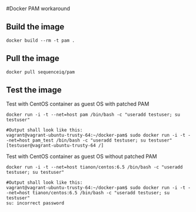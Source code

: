 #Docker PAM workaround

## Build the image

```
docker build --rm -t pam .
```

## Pull the image

```
docker pull sequenceiq/pam
```

## Test the image

Test with CentOS container as guest OS with patched PAM 

```
docker run -i -t --net=host pam /bin/bash -c "useradd testuser; su testuser"

#Output shall look like this:
vagrant@vagrant-ubuntu-trusty-64:~/docker-pam$ sudo docker run -i -t --net=host pam_test /bin/bash -c "useradd testuser; su testuser"
[testuser@vagrant-ubuntu-trusty-64 /]

```

Test with CentOS container as guest OS without patched PAM 

```
docker run -i -t --net=host tianon/centos:6.5 /bin/bash -c "useradd testuser; su testuser"

#Output shall look like this:
vagrant@vagrant-ubuntu-trusty-64:~/docker-pam$ sudo docker run -i -t --net=host tianon/centos:6.5 /bin/bash -c "useradd testuser; su testuser"
su: incorrect password
```
